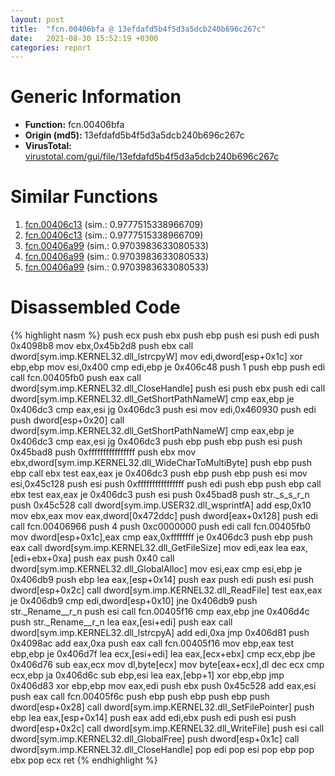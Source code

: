 ```yaml
---
layout: post
title:  "fcn.00406bfa @ 13efdafd5b4f5d3a5dcb240b696c267c"
date:   2021-08-30 15:52:19 +0300
categories: report
---
```


# Generic Information
- **Function:** fcn.00406bfa
- **Origin (md5):** 13efdafd5b4f5d3a5dcb240b696c267c
- **VirusTotal:** [virustotal.com/gui/file/13efdafd5b4f5d3a5dcb240b696c267c][virustotal_ref]



# Similar Functions

1. [fcn.00406c13][similar_1_ref] (sim.: 0.9777515338966709)
2. [fcn.00406c13][similar_2_ref] (sim.: 0.9777515338966709)
3. [fcn.00406a99][similar_3_ref] (sim.: 0.9703983633080533)
4. [fcn.00406a99][similar_4_ref] (sim.: 0.9703983633080533)
5. [fcn.00406a99][similar_5_ref] (sim.: 0.9703983633080533)


# Disassembled Code

{% highlight nasm %}
push ecx
push ebx
push ebp
push esi
push edi
push 0x4098b8
mov ebx,0x45b2d8
push ebx
call dword[sym.imp.KERNEL32.dll_lstrcpyW]
mov edi,dword[esp+0x1c]
xor ebp,ebp
mov esi,0x400
cmp edi,ebp
je 0x406c48
push 1
push ebp
push edi
call fcn.00405fb0
push eax
call dword[sym.imp.KERNEL32.dll_CloseHandle]
push esi
push ebx
push edi
call dword[sym.imp.KERNEL32.dll_GetShortPathNameW]
cmp eax,ebp
je 0x406dc3
cmp eax,esi
jg 0x406dc3
push esi
mov edi,0x460930
push edi
push dword[esp+0x20]
call dword[sym.imp.KERNEL32.dll_GetShortPathNameW]
cmp eax,ebp
je 0x406dc3
cmp eax,esi
jg 0x406dc3
push ebp
push ebp
push esi
push 0x45bad8
push 0xffffffffffffffff
push ebx
mov ebx,dword[sym.imp.KERNEL32.dll_WideCharToMultiByte]
push ebp
push ebp
call ebx
test eax,eax
je 0x406dc3
push ebp
push ebp
push esi
mov esi,0x45c128
push esi
push 0xffffffffffffffff
push edi
push ebp
push ebp
call ebx
test eax,eax
je 0x406dc3
push esi
push 0x45bad8
push str._s_s_r_n
push 0x45c528
call dword[sym.imp.USER32.dll_wsprintfA]
add esp,0x10
mov ebx,eax
mov eax,dword[0x472ddc]
push dword[eax+0x128]
push edi
call fcn.00406966
push 4
push 0xc0000000
push edi
call fcn.00405fb0
mov dword[esp+0x1c],eax
cmp eax,0xffffffff
je 0x406dc3
push ebp
push eax
call dword[sym.imp.KERNEL32.dll_GetFileSize]
mov edi,eax
lea eax,[edi+ebx+0xa]
push eax
push 0x40
call dword[sym.imp.KERNEL32.dll_GlobalAlloc]
mov esi,eax
cmp esi,ebp
je 0x406db9
push ebp
lea eax,[esp+0x14]
push eax
push edi
push esi
push dword[esp+0x2c]
call dword[sym.imp.KERNEL32.dll_ReadFile]
test eax,eax
je 0x406db9
cmp edi,dword[esp+0x10]
jne 0x406db9
push str._Rename__r_n
push esi
call fcn.00405f16
cmp eax,ebp
jne 0x406d4c
push str._Rename__r_n
lea eax,[esi+edi]
push eax
call dword[sym.imp.KERNEL32.dll_lstrcpyA]
add edi,0xa
jmp 0x406d81
push 0x4098ac
add eax,0xa
push eax
call fcn.00405f16
mov ebp,eax
test ebp,ebp
je 0x406d7f
lea ecx,[esi+edi]
lea eax,[ecx+ebx]
cmp ecx,ebp
jbe 0x406d76
sub eax,ecx
mov dl,byte[ecx]
mov byte[eax+ecx],dl
dec ecx
cmp ecx,ebp
ja 0x406d6c
sub ebp,esi
lea eax,[ebp+1]
xor ebp,ebp
jmp 0x406d83
xor ebp,ebp
mov eax,edi
push ebx
push 0x45c528
add eax,esi
push eax
call fcn.00405f6c
push ebp
push ebp
push ebp
push dword[esp+0x28]
call dword[sym.imp.KERNEL32.dll_SetFilePointer]
push ebp
lea eax,[esp+0x14]
push eax
add edi,ebx
push edi
push esi
push dword[esp+0x2c]
call dword[sym.imp.KERNEL32.dll_WriteFile]
push esi
call dword[sym.imp.KERNEL32.dll_GlobalFree]
push dword[esp+0x1c]
call dword[sym.imp.KERNEL32.dll_CloseHandle]
pop edi
pop esi
pop ebp
pop ebx
pop ecx
ret 
{% endhighlight %}


[similar_1_ref]: /report/fcn.00406c13@6c8b5339bada4cbd03f0f446da640707
[similar_2_ref]: /report/fcn.00406c13@e7582fc3dadb394a1457ab7e7fbbe9a7
[similar_3_ref]: /report/fcn.00406a99@59b1876779e3211327c1a96e7e2c12c4
[similar_4_ref]: /report/fcn.00406a99@e7f0482c425f7bc9cd320f60c1cfa28c
[similar_5_ref]: /report/fcn.00406a99@fc08a944a357dc216338592f13f65b60
[virustotal_ref]: https://www.virustotal.com/gui/file/13efdafd5b4f5d3a5dcb240b696c267c
